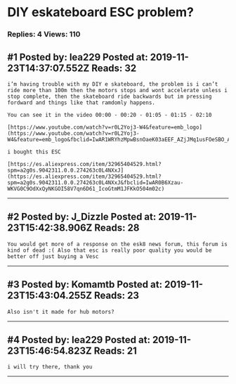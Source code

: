 # DIY eskateboard ESC problem?

### Replies: 4 Views: 110

## \#1 Posted by: lea229 Posted at: 2019-11-23T14:37:07.552Z Reads: 32

```
i’m having trouble with my DIY e skateboard, the problem is i can’t ride more than 100m then the motors stops and wont accelerate unless i stop complete, then the skateboard ride backwards but im pressing fordward and things like that ramdomly happens.

You can see it in the video 00:00 - 00:20 - 01:05 - 01:15 - 02:10

[https://www.youtube.com/watch?v=r0L2Yoj3-W4&feature=emb_logo](https://www.youtube.com/watch?v=r0L2Yoj3-W4&feature=emb_logo&fbclid=IwAR1WRYhzMpwBsnOaeK03aEEF_AZjJMq1usFOeSBO_AuhA7BwoA6AX0CGTxc)

i bought this ESC

[https://es.aliexpress.com/item/32965404529.html?spm=a2g0s.9042311.0.0.274263c0L4NXxJ](https://es.aliexpress.com/item/32965404529.html?spm=a2g0s.9042311.0.0.274263c0L4NXxJ&fbclid=IwAR0B6Xzau-WKVG0C9OdXxQyNKGOI58V7qn6D61_IcoGtmM1JFKkO504m02c)
```

---
## \#2 Posted by: J_Dizzle Posted at: 2019-11-23T15:42:38.906Z Reads: 28

```
You would get more of a response on the esk8 news forum, this forum is kind of dead :( Also that esc is really poor quality you would be better off just buying a Vesc
```

---
## \#3 Posted by: Komamtb Posted at: 2019-11-23T15:43:04.255Z Reads: 23

```
Also isn't it made for hub motors?
```

---
## \#4 Posted by: lea229 Posted at: 2019-11-23T15:46:54.823Z Reads: 21

```
i will try there, thank you
```

---
